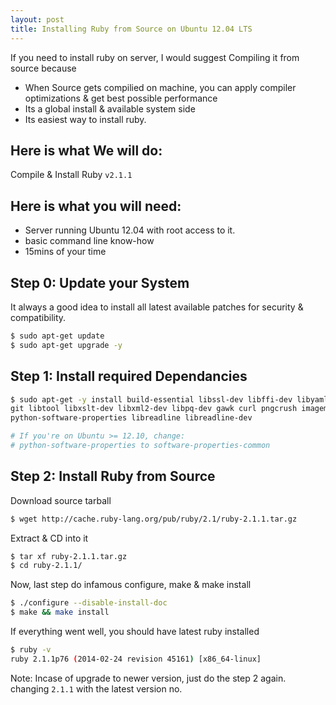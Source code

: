 ```yaml
---
layout: post
title: Installing Ruby from Source on Ubuntu 12.04 LTS
---
```


If you need to install ruby on server, I would suggest Compiling it from source because
  - When Source gets compilied on machine, you can apply compiler optimizations & get best possible performance
  - Its a global install & available system side
  - Its easiest way to install ruby.

## Here is what We will do:
Compile & Install Ruby `v2.1.1`

## Here is what you will need:

 - Server running Ubuntu 12.04 with root access to it.
 - basic command line know-how
 - 15mins of your time

## Step 0: Update your System
It always a good idea to install all latest available patches for security & compatibility.

```sh
$ sudo apt-get update
$ sudo apt-get upgrade -y
```


## Step 1: Install required Dependancies

```sh
$ sudo apt-get -y install build-essential libssl-dev libffi-dev libyaml-dev \
git libtool libxslt-dev libxml2-dev libpq-dev gawk curl pngcrush imagemagick \
python-software-properties libreadline libreadline-dev

# If you're on Ubuntu >= 12.10, change:
# python-software-properties to software-properties-common
```

## Step 2: Install Ruby from Source

Download source tarball

```sh
$ wget http://cache.ruby-lang.org/pub/ruby/2.1/ruby-2.1.1.tar.gz
```
Extract & CD into it

```sh
$ tar xf ruby-2.1.1.tar.gz
$ cd ruby-2.1.1/
```

Now, last step do infamous configure, make & make install

```sh
$ ./configure --disable-install-doc
$ make && make install
```
If everything went well, you should have latest ruby installed

```sh
$ ruby -v
ruby 2.1.1p76 (2014-02-24 revision 45161) [x86_64-linux]
```

Note: Incase of upgrade to newer version, just do the step 2 again. changing `2.1.1` with the latest version no.
